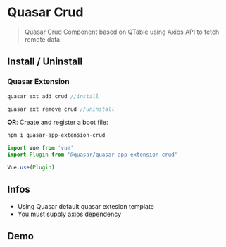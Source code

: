 

Quasar Crud
=
> Quasar Crud Component based on QTable using Axios API to fetch remote data.

## Install / Uninstall

### Quasar Extension
```js
quasar ext add crud //install

quasar ext remove crud //uninstall
```

**OR**:
Create and register a boot file:

```js
npm i quasar-app-extension-crud
```

```js
import Vue from 'vue'
import Plugin from '@quasar/quasar-app-extension-crud'

Vue.use(Plugin)
```

## Infos
* Using Quasar default quasar extesion template
* You must supply axios dependency

## Demo


